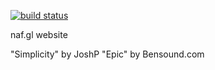 [![build status](https://gitlab.com/futuun/gl-naf/badges/master/build.svg)](https://gitlab.com/futuun/gl-naf/commits/master)

naf.gl website

"Simplicity" by JoshP
"Epic" by Bensound.com
